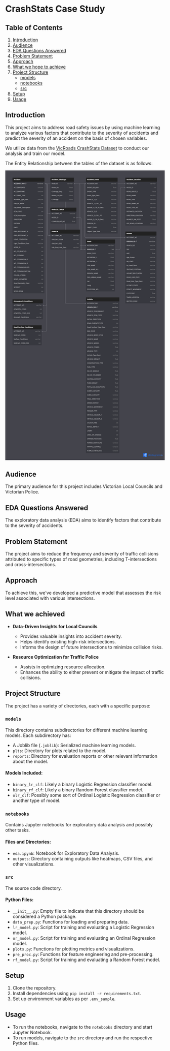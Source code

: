 # CrashStats Case Study

## Table of Contents

1. [Introduction](#introduction)
2. [Audience](#audience)
3. [EDA Questions Answered](#eda-questions-answered)
4. [Problem Statement](#problem-statement)
5. [Approach](#approach)
6. [What we hope to achieve](#what-we-hope-to-achieve)
7. [Project Structure](#project-structure)
    - [models](#models)
    - [notebooks](#notebooks)
    - [src](#src)
8. [Setup](#setup)
9. [Usage](#usage)


## Introduction

This project aims to address road safety issues by using machine learning to analyze various factors that contribute to the severity of accidents and predict the severity of an accident on the basis of chosen variables.

We utilize data from the [VicRoads CrashStats Dataset](https://data.vicroads.vic.gov.au/Metadata/Crash%20Stats%20-%20Data%20Extract%20-%20Open%20Data.html) to conduct our analysis and train our model. 

The Entity Relationship between the tables of the dataset is as follows:

[![erd](./data/erd1.png)](./data/erd1.png)


## Audience

The primary audience for this project includes Victorian Local Councils and Victorian Police.

## EDA Questions Answered

The exploratory data analysis (EDA) aims to identify factors that contribute to the severity of accidents.

## Problem Statement

The project aims to reduce the frequency and severity of traffic collisions attributed to specific types of road geometries, including T-intersections and cross-intersections. 

## Approach

To achieve this, we've developed a predictive model that assesses the risk level associated with various intersections.

## What we achieved

- **Data-Driven Insights for Local Councils**
  - Provides valuable insights into accident severity.
  - Helps identify existing high-risk intersections.
  - Informs the design of future intersections to minimize collision risks.

- **Resource Optimization for Traffic Police**
  - Assists in optimizing resource allocation.
  - Enhances the ability to either prevent or mitigate the impact of traffic collisions.

## Project Structure

The project has a variety of directories, each with a specific purpose:

### `models`

This directory contains subdirectories for different machine learning models. Each subdirectory has:

- A Joblib file (`.joblib`): Serialized machine learning models.
- `plts`: Directory for plots related to the model.
- `reports`: Directory for evaluation reports or other relevant information about the model.

#### Models Included:

- `binary_lr_clf`: Likely a binary Logistic Regression classifier model.
- `binary_rf_clf`: Likely a binary Random Forest classifier model.
- `olr_clf`: Possibly some sort of Ordinal Logistic Regression classifier or another type of model.

### `notebooks`

Contains Jupyter notebooks for exploratory data analysis and possibly other tasks.

#### Files and Directories:

- `eda.ipynb`: Notebook for Exploratory Data Analysis.
- `outputs`: Directory containing outputs like heatmaps, CSV files, and other visualizations.

### `src`

The source code directory.

#### Python Files:

- `__init__.py`: Empty file to indicate that this directory should be considered a Python package.
- `data_prep.py`: Functions for loading and preparing data.
- `lr_model.py`: Script for training and evaluating a Logistic Regression model.
- `or_model.py`: Script for training and evaluating an Ordinal Regression model.
- `plots.py`: Functions for plotting metrics and visualizations.
- `pre_proc.py`: Functions for feature engineering and pre-processing.
- `rf_model.py`: Script for training and evaluating a Random Forest model.

## Setup

1. Clone the repository.
2. Install dependencies using `pip install -r requirements.txt`.
3. Set up environment variables as per `.env_sample`.

## Usage

- To run the notebooks, navigate to the `notebooks` directory and start Jupyter Notebook.
- To run models, navigate to the `src` directory and run the respective Python files.




